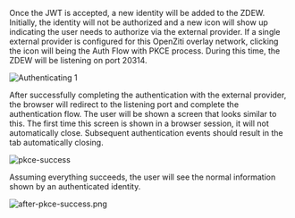 Once the JWT is accepted, a new identity will be added to the ZDEW. Initially, the identity will not be authorized and a
new icon will show up indicating the user needs to authorize via the external provider. If a single external provider is
configured for this OpenZiti overlay network, clicking the icon will being the Auth Flow with PKCE process. During this
time, the ZDEW will be listening on port 20314.

![Authenticating 1](/img/ext-jwt-signer/windows-auth-1.png)

After successfully completing the authentication with the external provider, the browser will redirect to the listening
port and complete the authentication flow. The user will be shown a screen that looks similar to this. The first time
this screen is shown in a browser session, it will not automatically close. Subsequent authentication events should
result in the tab automatically closing.

![pkce-success](/img/ext-jwt-signer/zac-pkce-success.png)

Assuming everything succeeds, the user will see the normal information shown by an authenticated identity.

![after-pkce-success.png](/img/ext-jwt-signer/windows-after-pkce-success.png)

